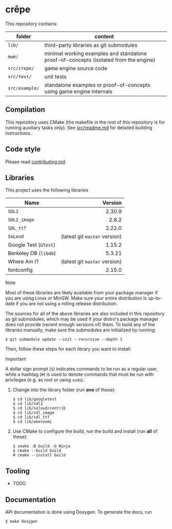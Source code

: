 # crêpe

This repository contains:

|folder|content|
|-|-|
|`lib/`|third-party libraries as git submodules|
|`mwe/`|minimal working examples and standalone proof-of-concepts (isolated from the engine)|
|`src/crepe/`|game engine source code|
|`src/test/`|unit tests|
|`src/example/`|standalone examples or proof-of-concepts using game engine internals|

## Compilation

This repository uses CMake (the makefile in the root of this repository is for
running auxiliary tasks only). See [src/readme.md](src/readme.md) for detailed
building instructions.

## Code style

Please read [contributing.md](./contributing.md).

## Libraries

This project uses the following libraries

|Name|Version|
|-|-:|
|`SDL2`|2.30.9|
|`SDL2_image`|2.8.2|
|`SDL_ttf`|2.22.0|
|`SoLoud`|(latest git `master` version)|
|Google Test (`GTest`)|1.15.2|
|Berkeley DB (`libdb`)|5.3.21|
|Where Am I?|(latest git `master` version)
|fontconfig|2.15.0|

> [!NOTE]
> Most of these libraries are likely available from your package manager if you
> are using Linux or MinGW. Make sure your entire distribution is up-to-date if
> you are not using a rolling release distribution.

The sources for all of the above libraries are also included in this repository
as git submodules, which may be used if your distro's package manager does not
provide (recent enough versions of) them. To build any of the libraries
manually, make sure the submodules are initialized by running:

```
$ git submodule update --init --recursive --depth 1
```

Then, follow these steps for each library you want to install:

> [!IMPORTANT]
> A dollar sign prompt (`$`) indicates commands to be run as a regular user,
> while a hashtag (`#`) is used to denote commands that must be run with
> privileges (e.g. as root or using `sudo`).

1. Change into the library folder (run **one** of these):
   ```
   $ cd lib/googletest
   $ cd lib/sdl2
   $ cd lib/soloud/contrib
   $ cd lib/sdl_image
   $ cd lib/sdl_ttf
   $ cd lib/whereami
   ```
2. Use CMake to configure the build, run the build and install (run **all** of
   these):
   ```
   $ cmake -B build -G Ninja
   $ cmake --build build
   # cmake --install build
   ```

## Tooling

- TODO

## Documentation

API documentation is done using Doxygen. To generate the docs, run
```
$ make doxygen
```


